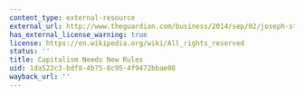```yaml
---
content_type: external-resource
external_url: http://www.theguardian.com/business/2014/sep/02/joseph-stiglitz-capitalism-new-rules-growth-stability
has_external_license_warning: true
license: https://en.wikipedia.org/wiki/All_rights_reserved
status: ''
title: Capitalism Needs New Rules
uid: 1da522c3-bdf8-4b75-8c95-4f9472bbae08
wayback_url: ''
---
```

